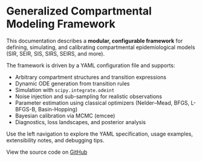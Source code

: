 # Generalized Compartmental Modeling Framework

This documentation describes a **modular, configurable framework** for defining, simulating,
and calibrating compartmental epidemiological models (SIR, SEIR, SIS, SIRS, SEIRS, and more).

The framework is driven by a YAML configuration file and supports:
- Arbitrary compartment structures and transition expressions
- Dynamic ODE generation from transition rules
- Simulation with `scipy.integrate.odeint`
- Noise injection and sub-sampling for realistic observations
- Parameter estimation using classical optimizers (Nelder–Mead, BFGS, L-BFGS-B, Basin-Hopping)
- Bayesian calibration via MCMC (emcee)
- Diagnostics, loss landscapes, and posterior analysis

Use the left navigation to explore the YAML specification, usage examples, extensibility notes,
and debugging tips.

View the source code on [GitHub](https://github.com/dsih-artpark/infectious-disease-models.git)